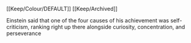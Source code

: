 [[Keep/Colour/DEFAULT]] [[Keep/Archived]] 

Einstein said that one of the four causes of his achievement was self-criticism,
ranking right up there alongside curiosity, concentration, and perseverance
